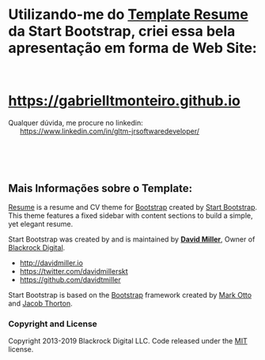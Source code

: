 # Utilizando-me do [Template Resume](https://startbootstrap.com/template-overviews/resume/) da Start Bootstrap, criei essa bela apresentação em forma de Web Site:
# &nbsp; &nbsp; &nbsp; <https://gabrielltmonteiro.github.io>

Qualquer dúvida, me procure no linkedin: </br>
&nbsp; &nbsp; &nbsp; <https://www.linkedin.com/in/gltm-jrsoftwaredeveloper/>

</br></br></br>
## Mais Informações sobre o Template:

[Resume](https://startbootstrap.com/template-overviews/resume/) is a resume and CV theme for [Bootstrap](http://getbootstrap.com/) created by [Start Bootstrap](http://startbootstrap.com/). This theme features a fixed sidebar with content sections to build a simple, yet elegant resume.

Start Bootstrap was created by and is maintained by **[David Miller](http://davidmiller.io/)**, Owner of [Blackrock Digital](http://blackrockdigital.io/).

* http://davidmiller.io
* https://twitter.com/davidmillerskt
* https://github.com/davidtmiller

Start Bootstrap is based on the [Bootstrap](http://getbootstrap.com/) framework created by [Mark Otto](https://twitter.com/mdo) and [Jacob Thorton](https://twitter.com/fat).

### Copyright and License

Copyright 2013-2019 Blackrock Digital LLC. Code released under the [MIT](https://github.com/BlackrockDigital/startbootstrap-resume/blob/gh-pages/LICENSE) license.
